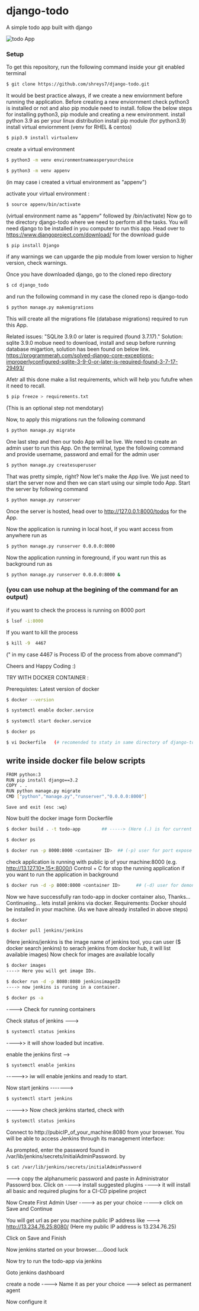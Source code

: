 # django-todo
A simple todo app built with django

![todo App](https://raw.githubusercontent.com/shreys7/django-todo/develop/staticfiles/todoApp.png)
### Setup
To get this repository, run the following command inside your git enabled terminal
```bash
$ git clone https://github.com/shreys7/django-todo.git 
```

It would be best practice always, if we create a new enviornment before running the application. 
Before creating a new enviornment check python3 is installed or not and also pip module need to install.
follow the below steps for installing python3, pip module and creating a new environment.
install python 3.9 as per your linux distribution
install pip module (for python3.9)
install virtual enviornment (venv for RHEL & centos)
```bash
$ pip3.9 install virtualenv
```
create a virtual environment 
```bash
$ python3 -m venv environmentnameasperyourchoice
```
```bash
$ python3 -m venv appenv
```
(in may case i created a virtual environment as "appenv")

activate your virtual environment : 
```bash
$ source appenv/bin/activate 
```
(virtual environment name as "appenv" followed by /bin/activate)
Now go to the directory django-todo where we need to perform all the tasks.
You will need django to be installed in you computer to run this app. Head over to https://www.djangoproject.com/download/ for the download guide
```bash
$ pip install Django  
```
if any warnings we can upgarde the pip module from lower version to higher version, check warnings.

Once you have downloaded django, go to the cloned repo directory 

```bash 
$ cd django_todo 
``` 
and run the following command in my case the cloned repo is django-todo

```bash
$ python manage.py makemigrations
```

This will create all the migrations file (database migrations) required to run this App.

Related issues:
            "SQLite 3.9.0 or later is required (found 3.7.17)."
Solution: 
          sqlite 3.9.0 mobue need to download, install and seup before running database migartion, solution has been found on below link.
          https://programmerah.com/solved-django-core-exceptions-improperlyconfigured-sqlite-3-9-0-or-later-is-required-found-3-7-17-29493/
          
 Afetr all this done make a list requirements, which will help you futufre when it need to recall.
 ```bash
 $ pip freeze > requirements.txt
 ```
 (This is an optional step not mendotary)
                   
Now, to apply this migrations run the following command
```bash
$ python manage.py migrate
```
One last step and then our todo App will be live. We need to create an admin user to run this App. On the terminal, type the following command and provide username, password and email for the admin user
```bash
$ python manage.py createsuperuser
```

That was pretty simple, right? Now let's make the App live. We just need to start the server now and then we can start using our simple todo App. Start the server by following command

```bash
$ python manage.py runserver
```
Once the server is hosted, head over to http://127.0.0.1:8000/todos for the App.

Now the application is running in local host, if you want access from anywhere run as 
```bash
$ python manage.py runserver 0.0.0.0:8000
```
Now the application running in foreground, if you want run this as background run as 
```bash
$ python manage.py runserver 0.0.0.0:8000 &
```
### (you can use nohup at the begining of the command for an output)
if you want to check the process is running on 8000 port
```bash
$ lsof -i:8000
```
If you want to kill the process 
```bash
$ kill -9  4467
```
(" in my case 4467 is Process ID of the process from above command")

Cheers and Happy Coding :)


TRY WITH DOCKER CONTAINER :

Prerequistes:
  Latest version of docker
```bash
$ docker --version
```
```bash
$ systemctl enable docker.service
```
```bash
$ systemctl start docker.service
```
```bash
$ docker ps
```
```bash
$ vi Dockerfile   (# recomended to staty in same directory of django-todo)
```
## write inside docker file below scripts
  ```bash
  FROM python:3
  RUN pip install django==3.2
  COPY . .
  RUN python manage.py migrate
  CMD ["python","manage.py","runserver","0.0.0.0:8000"]
  ```
    Save and exit (esc :wq)
  Now buitl the docker image form Dockerfile
```bash  
$ docker build . -t todo-app        ## -----> (Here (.) is for current directory and -t for a tag name of your image)
```
```bash
$ docker ps
```
```bash
$ docker run -p 8000:8000 <container ID>  ## (-p) user for port expose with hots port to container port ##
```
check application is running with public ip of your machine:8000 (e.g. http://13.127.10*.15*:8000/)
Control + C for stop the running application
if you want to run the application in background 
```bash
$ docker run -d -p 8000:8000 <container ID>      ## (-d) user for demon run , which allow the application to run in background ##
```
Now we have successfully ran todo-app in docker container also, Thanks...
Continueing...
lets install jenkins via docker.
Requirements:
  Docker should be installed in your machine. (As we have already installed in above steps)
```bash
$ docker
```
```bash
$ docker pull jenkins/jenkins
```
(Here jenkins/jenkins is the image name of jenkins tool, you can user ($ docker search jenkins) to serach jenkins from docker hub, it will list available images)
Now check for images are available locally 
```bash
$ docker images         
----> Here you will get image IDs.
````
```bash
$ docker run -d -p 8080:8080 jenkinsimageID   
----> now jenkins is runing in a container.
```
```bash 
$ docker ps -a 
```
----> Check for running containers 

Check status of jenkins --->
```bash
$ systemctl status jenkins
``` 
---->> it will show loaded but incative.

enable the jenkins first --> 
```bash
$ systemctl enable jenkins
``` 
----->> iw will enable jenkins and ready to start.

Now start jenkins   -------> 
```bash
$ systemctl start jenkins
``` 
----->> Now check jenkins started, check with 
```bash
$ systemctl status jenkins
```

Connect to http://pubicIP_of_your_machine:8080  from your browser. You will be able to access Jenkins through its management interface:

As prompted, enter the password found in /var/lib/jenkins/secrets/initialAdminPassword. by
```bash
$ cat /var/lib/jenkins/secrets/initialAdminPassword         
```   
---> copy the alphanumeric password and paste in Administrator Passowrd box.
Click on ----> install suggested plugins ----> it will install all basic and required plugins for a CI-CD pipeline project

Now Create First Admin User  ----> as per your choice   -----> click on Save and Continue

You will get url as per you machine public IP address like ---> http://13.234.76.25:8080/   (Here my public IP address is 13.234.76.25)

Click on Save and Finish

Now jenkins started on your browser.....Good luck

Now try to run the todo-app via jenkins

Goto jenkins dashboard

create a node ----> Name it as per your choice ---> select as permanent agent

Now configure it

